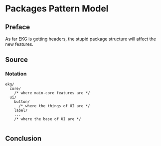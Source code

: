 # Packages Pattern Model

## Preface

As far EKG is getting headers, the stupid package structure will affect the new features.

## Source

### Notation

```
ekg/
  core/
    /* where main-core features are */
  ui/
    button/
      /* where the things of UI are */
    label/
    ...
    /* where the base of UI are */
  
```

## Conclusion
